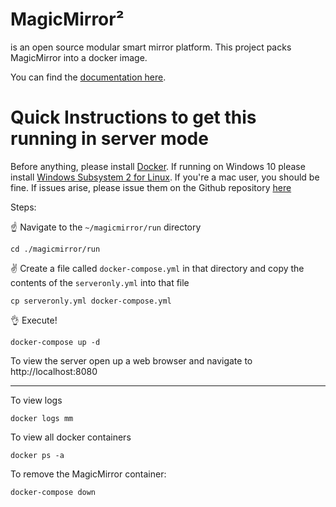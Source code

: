 # **MagicMirror²**

is an open source modular smart mirror platform. This project packs MagicMirror into a docker image.

You can find the [documentation here](https://khassel.gitlab.io/magicmirror/).

# Quick Instructions to get this running in server mode

Before anything, please install [Docker](https://docs.docker.com/get-docker/).
If running on Windows 10 please install [Windows Subsystem 2 for Linux](https://pureinfotech.com/install-windows-subsystem-linux-2-windows-10/).
If you're a mac user, you should be fine. If issues arise, please issue them on the Github repository [here](https://github.com/ll-O-ll/MirrorMirror/issues)

Steps:

☝️ Navigate to the `~/magicmirror/run` directory

```shell 
cd ./magicmirror/run
```

✌️ Create a file called `docker-compose.yml` in that directory and copy the contents of the `serveronly.yml` into that file


```shell
cp serveronly.yml docker-compose.yml
```

👌 Execute!

```shell
docker-compose up -d
```

To view the server open up a web browser and navigate to http://localhost:8080

---

To view logs

```shell
docker logs mm
```

To view all docker containers

```shell
docker ps -a
```

To remove the MagicMirror container:

```shell
docker-compose down
```
